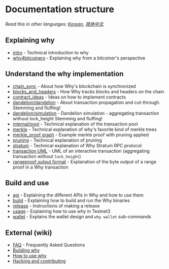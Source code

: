 # Documentation structure

*Read this in other languages: [Korean](translations/table_of_contents_KR.md), [简体中文](translations/table_of_contents_ZH-CN.md).*

## Explaining why

- [intro](intro.md) - Technical introduction to why
- [why4bitcoiners](why4bitcoiners.md) - Explaining why from a bitcoiner's perspective

## Understand the why implementation

- [chain_sync](chain/chain_sync.md) - About how Why's blockchain is synchronized
- [blocks_and_headers](chain/blocks_and_headers.md) - How Why tracks blocks and headers on the chain
- [contract_ideas](contract_ideas.md) - Ideas on how to implement contracts
- [dandelion/dandelion](dandelion/dandelion.md) - About transaction propagation and cut-through. Stemming and fluffing!
- [dandelion/simulation](dandelion/simulation.md) - Dandelion simulation - aggregating transaction without lock_height Stemming and fluffing!
- [internal/pool](internal/pool.md) - Technical explanation of the transaction pool
- [merkle](merkle.md) - Technical explanation of why's favorite kind of merkle trees
- [merkle_proof graph](merkle_proof/merkle_proof.png) - Example merkle proof with pruning applied
- [pruning](pruning.md) - Technical explanation of pruning
- [stratum](stratum.md) - Technical explanation of Why Stratum RPC protocol
- [transaction UML](https://github.com/mimblewimble/why-wallet/blob/master/doc/transaction/basic-transaction-wf.png) - UML of an interactive transaction (aggregating transaction without `lock_height`)
- [rangeproof output format](rangeproof_byte_format.md) - Explanation of the byte output of a range proof in a Why transaction

## Build and use

- [api](api/api.md) - Explaining the different APIs in Why and how to use them
- [build](build.md) - Explaining how to build and run the Why binaries
- [release](release_instruction.md) - Instructions of making a release
- [usage](usage.md) - Explaining how to use why in Testnet3
- [wallet](wallet/usage.md) - Explains the wallet design and `why wallet` sub-commands

## External (wiki)

- [FAQ](https://github.com/mimblewimble/docs/wiki/FAQ) - Frequently Asked Questions
- [Building why](https://github.com/mimblewimble/docs/wiki/Building)
- [How to use why](https://github.com/mimblewimble/docs/wiki/How-to-use-why)
- [Hacking and contributing](https://github.com/mimblewimble/docs/wiki/Hacking-and-contributing)
